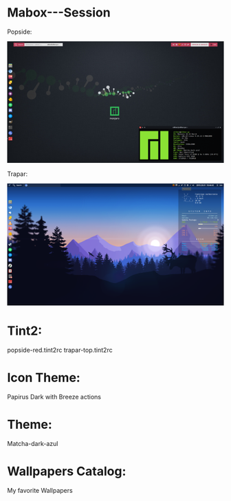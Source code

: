 # Mabox---Session

Popside:
<p align="center">
  <img src="popside.jpg" width="1200"/>
</p>

Trapar:
<p align="center">
  <img src="trapar.png" width="1200"/>
</p>


# Tint2:

popside-red.tint2rc
trapar-top.tint2rc

# Icon Theme:

Papirus Dark with Breeze actions

# Theme:

Matcha-dark-azul

# Wallpapers Catalog:

My favorite Wallpapers
